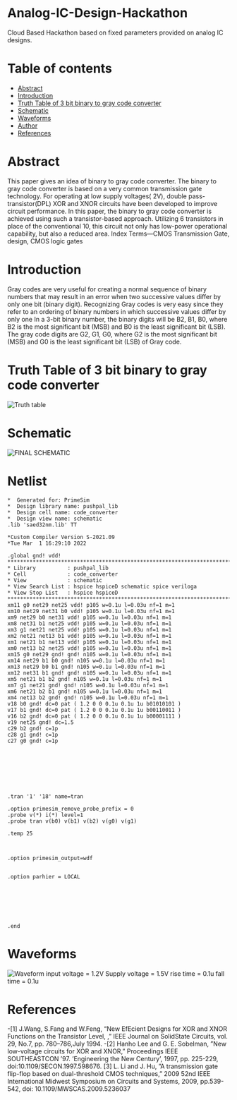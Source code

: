 # Analog-IC-Design-Hackathon
Cloud Based Hackathon based on fixed parameters provided on analog IC designs.
# Table of contents
- [Abstract](https://github.com/PushpalDas/blob/main.Abstract)
- [Introduction](https://github.com/PushpalDas/blob/main/README.md#introdution)
- [Truth Table of 3 bit binary to gray code converter](https://github.com/PushpalDas/blob/main/README.md#Truth-Table-of-3-bit-binary-to-gray-code-converter) 
- [Schematic](https://github.com/PushpalDas/blob/main/README.md#Reference-Circuit)
- [Waveforms](https://github.com/PushpalDas/blob/main/README.md#Waveforms)
- [Author](https://github.com/PushpalDas/blob/main/README.md#Author)
- [References](https://github.com/PushpalDas/blob/main/README.md#References)
# Abstract 
This paper gives an idea of binary to gray code
converter. The binary to gray code converter is based on a
very common transmission gate technology. For operating at
low supply voltages( 2V), double pass-transistor(DPL) XOR
and XNOR circuits have been developed to improve circuit
performance. In this paper, the binary to gray code converter
is achieved using such a transistor-based approach. Utilizing 6
transistors in place of the conventional 10, this circuit not only
has low-power operational capability, but also a reduced area.
Index Terms—CMOS Transmission Gate, design, CMOS logic
gates

# Introduction 
Gray codes are very useful for creating a normal sequence
of binary numbers that may result in an error when two successive values differ by only one bit (binary digit). Recognizing
Gray codes is very easy since they refer to an ordering of
binary numbers in which successive values differ by only one
In a 3-bit binary number, the binary digits will be B2, B1,
B0, where B2 is the most significant bit (MSB) and B0 is the
least significant bit (LSB). The gray code digits are G2, G1,
G0, where G2 is the most significant bit (MSB) and G0 is the
least significant bit (LSB) of Gray code.

# Truth Table of 3 bit binary to gray code converter
![Truth table](https://user-images.githubusercontent.com/90308885/155962120-6d318271-cd8b-4a9b-a2fd-6daba497a411.png)

# Schematic
![FINAL SCHEMATIC](https://user-images.githubusercontent.com/90308885/156212115-2cfb9102-de99-4986-aa13-491ebf7bfeaf.jpeg)

# Netlist
``` 
*  Generated for: PrimeSim
*  Design library name: pushpal_lib
*  Design cell name: code_converter
*  Design view name: schematic
.lib 'saed32nm.lib' TT

*Custom Compiler Version S-2021.09
*Tue Mar  1 16:29:10 2022

.global gnd! vdd!
********************************************************************************
* Library          : pushpal_lib
* Cell             : code_converter
* View             : schematic
* View Search List : hspice hspiceD schematic spice veriloga
* View Stop List   : hspice hspiceD
********************************************************************************
xm11 g0 net29 net25 vdd! p105 w=0.1u l=0.03u nf=1 m=1
xm10 net29 net31 b0 vdd! p105 w=0.1u l=0.03u nf=1 m=1
xm9 net29 b0 net31 vdd! p105 w=0.1u l=0.03u nf=1 m=1
xm8 net31 b1 net25 vdd! p105 w=0.1u l=0.03u nf=1 m=1
xm3 g1 net21 net25 vdd! p105 w=0.1u l=0.03u nf=1 m=1
xm2 net21 net13 b1 vdd! p105 w=0.1u l=0.03u nf=1 m=1
xm1 net21 b1 net13 vdd! p105 w=0.1u l=0.03u nf=1 m=1
xm0 net13 b2 net25 vdd! p105 w=0.1u l=0.03u nf=1 m=1
xm15 g0 net29 gnd! gnd! n105 w=0.1u l=0.03u nf=1 m=1
xm14 net29 b1 b0 gnd! n105 w=0.1u l=0.03u nf=1 m=1
xm13 net29 b0 b1 gnd! n105 w=0.1u l=0.03u nf=1 m=1
xm12 net31 b1 gnd! gnd! n105 w=0.1u l=0.03u nf=1 m=1
xm5 net21 b1 b2 gnd! n105 w=0.1u l=0.03u nf=1 m=1
xm7 g1 net21 gnd! gnd! n105 w=0.1u l=0.03u nf=1 m=1
xm6 net21 b2 b1 gnd! n105 w=0.1u l=0.03u nf=1 m=1
xm4 net13 b2 gnd! gnd! n105 w=0.1u l=0.03u nf=1 m=1
v18 b0 gnd! dc=0 pat ( 1.2 0 0 0.1u 0.1u 1u b01010101 )
v17 b1 gnd! dc=0 pat ( 1.2 0 0 0.1u 0.1u 1u b00110011 )
v16 b2 gnd! dc=0 pat ( 1.2 0 0 0.1u 0.1u 1u b00001111 )
v19 net25 gnd! dc=1.5
c29 b2 gnd! c=1p
c28 g1 gnd! c=1p
c27 g0 gnd! c=1p








.tran '1' '18' name=tran

.option primesim_remove_probe_prefix = 0
.probe v(*) i(*) level=1
.probe tran v(b0) v(b1) v(b2) v(g0) v(g1)

.temp 25



.option primesim_output=wdf


.option parhier = LOCAL







.end
```

# Waveforms
![Waveform](https://user-images.githubusercontent.com/90308885/156213745-46591852-3092-4fca-852d-34e30911232c.jpeg)
input voltage = 1.2V
Supply voltage = 1.5V
rise time = 0.1u
fall time = 0.1u

# References
-[1] J.Wang, S.Fang and W.Feng, “New EfEcient Designs for XOR and XNOR Functions on the Transistor Level, ,” IEEE Journal on SolidState Circuits, vol. 29, No.7, pp. 780–786,July 1994.
-[2] Hanho Lee and G. E. Sobelman, ”New low-voltage circuits for XOR and XNOR,” Proceedings IEEE SOUTHEASTCON ’97. ’Engineering the New Century’, 1997, pp. 225-229, doi:10.1109/SECON.1997.598676.
[3] L. Li and J. Hu, ”A transmission gate flip-flop based on dual-threshold CMOS techniques,” 2009 52nd IEEE International Midwest Symposium on Circuits and Systems, 2009, pp.539-542, doi: 10.1109/MWSCAS.2009.5236037
